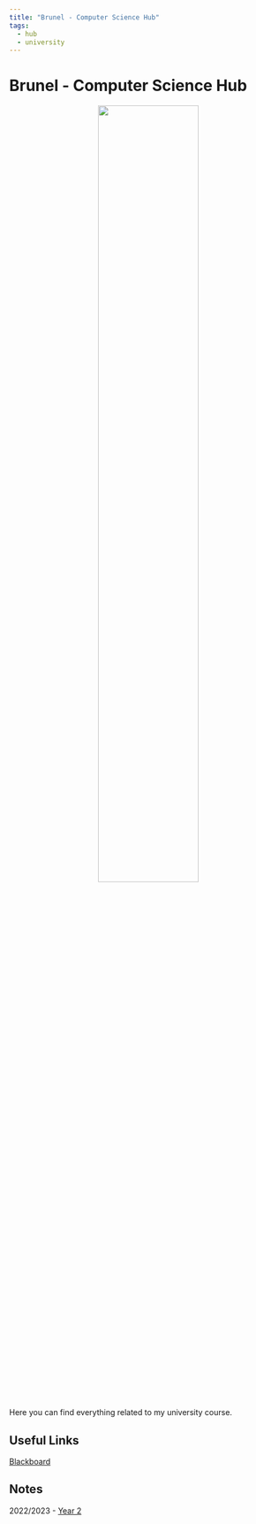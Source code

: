 ```yaml
---
title: "Brunel - Computer Science Hub"
tags:
  - hub
  - university
---
```

# Brunel - Computer Science Hub

<center><img src="http://content/images.stickpng.com/images/584fce586a5ae41a83ddee93.png" width=60% height=60%></center>

Here you can find everything related to my university course.

## Useful Links
[Blackboard](https://blackboard.brunel.ac.uk/)

## Notes
2022/2023 - [Year 2](university/year-2.md)
